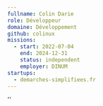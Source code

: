 ```yaml
---
fullname: Colin Darie
role: Développeur
domaine: Développement
github: colinux
missions:
  - start: 2022-07-04
    end: 2024-12-31
    status: independent
    employer: DINUM
startups:
  - demarches-simplifiees.fr
---
```

''
